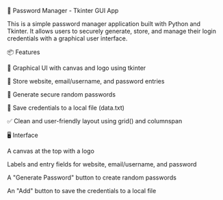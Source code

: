 🔐 Password Manager - Tkinter GUI App

This is a simple password manager application built with Python and Tkinter. It allows users to securely generate, store, and manage their login credentials with a graphical user interface.

📦 Features

🎨 Graphical UI with canvas and logo using tkinter

📝 Store website, email/username, and password entries

🔐 Generate secure random passwords

💾 Save credentials to a local file (data.txt)

✅ Clean and user-friendly layout using grid() and columnspan



🖥️ Interface

A canvas at the top with a logo

Labels and entry fields for website, email/username, and password

A "Generate Password" button to create random passwords

An "Add" button to save the credentials to a local file
